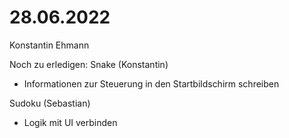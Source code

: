 # 28.06.2022

Konstantin Ehmann

Noch zu erledigen:
Snake (Konstantin)
- Informationen zur Steuerung in den Startbildschirm schreiben

Sudoku (Sebastian)
- Logik mit UI verbinden

